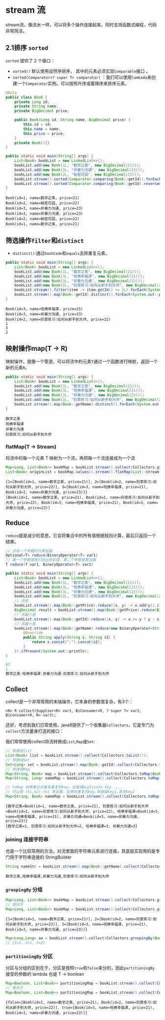 # stream 流

stream流，像流水一样，可以将多个操作连接起来。同时支持函数式编程，代码非常简洁。

## 2.1排序 `sorted`

`sorted` 提供了 2 个接口：

- `sorted()` 默认使用自然序排序， 其中的元素必须实现`Comparable`接口 。
- `sorted(Comparator<? super T> comparator)` ：我们可以使用`lambada`来创建一个`Comparator`实例。可以按照升序或着降序来排序元素。

```java
@Data
public class Book {
    private Long id;
    private String name;
    private BigDecimal price;

    public Book(Long id, String name, BigDecimal price) {
        this.id = id;
        this.name = name;
        this.price = price;
    }
    private Book(){}
}

public static void main(String[] args) {
    List<Book> bookList = new LinkedList<>();
    bookList.add(new Book(1L, "数学之美", new BigDecimal(21)));
    bookList.add(new Book(3L, "非暴力沟通", new BigDecimal(23)));
    bookList.add(new Book(2L, "秘密花园", new BigDecimal(22)));
    bookList.stream().sorted(Comparator.comparing(Book::getId)).forEach(System.out::println);
    bookList.stream().sorted(Comparator.comparing(Book::getId).reversed()).forEach(System.out::println);
}
```

```log
Book(id=1, name=数学之美, price=21)
Book(id=2, name=秘密花园, price=22)
Book(id=3, name=非暴力沟通, price=23)
Book(id=3, name=非暴力沟通, price=23)
Book(id=2, name=秘密花园, price=22)
Book(id=1, name=数学之美, price=21)
```

## 筛选操作`filter`和`distinct`

- `distinct()`:通过`hashCode`和`equals`去除重复元素。

```java
public static void main(String[] args) {
    List<Book> bookList = new LinkedList<>();
    bookList.add(new Book(1L, "数学之美", new BigDecimal(21)));
    bookList.add(new Book(3L, "哈佛幸福课", new BigDecimal(21)));
    bookList.add(new Book(3L, "非暴力沟通", new BigDecimal(23)));
    bookList.add(new Book(2L, "刻意练习:如何从新手到大师", new BigDecimal(22)));
    bookList.stream().filter(item -> item.getId() >= 2L).forEach(System.out::println);
    bookList.stream().map(Book::getId).distinct().forEach(System.out::println);
}
```

```log
Book(id=3, name=哈佛幸福课, price=21)
Book(id=3, name=非暴力沟通, price=23)
Book(id=2, name=刻意练习:如何从新手到大师, price=22)
1
3
2
```

## 映射操作map(T -> R)

映射操作，就像一个管道，可以将流中的元素`T`通过一个函数进行映射，返回一个新的元素`R`。

```java
public static void main(String[] args) {
    List<Book> bookList = new LinkedList<>();
    bookList.add(new Book(1L, "数学之美", new BigDecimal(21)));
    bookList.add(new Book(3L, "哈佛幸福课", new BigDecimal(21)));
    bookList.add(new Book(3L, "非暴力沟通", new BigDecimal(23)));
    bookList.add(new Book(2L, "刻意练习:如何从新手到大师", new BigDecimal(22)));
    bookList.stream().map(Book::getName).distinct().forEach(System.out::println);
}
```

```log
数学之美
哈佛幸福课
非暴力沟通
刻意练习:如何从新手到大师
```

### flatMap(T -> Stream)

将流中的每一个元素 T 映射为一个流，再把每一个流连接成为一个流

```java
Map<Long, List<Book>> bookMap = bookList.stream().collect(Collectors.groupingBy(Book::getId));
List<Book> originList = bookMap.values().stream().flatMap(List::stream).collect(Collectors.toList());
```

```log
{1=[Book(id=1, name=数学之美, price=21)], 2=[Book(id=2, name=刻意练习:如何从新手到大师, price=22)], 3=[Book(id=3, name=哈佛幸福课, price=21), Book(id=3, name=非暴力沟通, price=23)]}
[Book(id=1, name=数学之美, price=21), Book(id=2, name=刻意练习:如何从新手到大师, price=22), Book(id=3, name=哈佛幸福课, price=21), Book(id=3, name=非暴力沟通, price=23)]
```

## Reduce

`reduce`就是减少的意思，它会将集合中的所有值根据规则计算，最后只返回一个结果。

```java
// 只有一个参数时为累加器
Optional<T> reduce(BinaryOperator<T> var1)
// 第一个参数是我们给出的初值，第二个参数是累加器
T reduce(T var1, BinaryOperator<T> var2)
```

```java
public static void main(String[] args) {
    List<Book> bookList = new LinkedList<>();
    bookList.add(new Book(1L, "数学之美", new BigDecimal(21)));
    bookList.add(new Book(3L, "哈佛幸福课", new BigDecimal(21)));
    bookList.add(new Book(3L, "非暴力沟通", new BigDecimal(23)));
    bookList.add(new Book(2L, "刻意练习:如何从新手到大师", new BigDecimal(22)));
    // 求和
    bookList.stream().map(Book::getPrice).reduce((x, y) -> x.add(y)).ifPresent(System.out::println);
    BigDecimal result = bookList.stream().map(Book::getPrice).reduce(BigDecimal.ZERO, BigDecimal::add);
    // 求最小值
    bookList.stream().map(Book::getId).reduce((x, y) -> x >= y ? y : x).ifPresent(System.out::println);
    // 求最小值
    bookList.stream().map(Book::getName).reduce(new BinaryOperator<String>() {
        @Override
        public String apply(String s, String s2) {
            return s.concat(":").concat(s2);
        }
    }).ifPresent(System.out::println);
}
```

```java
87
1
数学之美:哈佛幸福课:非暴力沟通:刻意练习:如何从新手到大师
```

## Collect

collect是一个非常常用的末端操作，它本身的参数很复杂，有3个：

`<R> R collect(Supplier<R> var1, BiConsumer<R, ? super T> var2, BiConsumer<R, R> var3);`

还好，考虑到我们日常使用，java8提供了一个收集器`Collectors`，它是专门为`collect`方法量身打造的接口：

我们常常使用collect将流转换成`List`,`Map`或`Set`:

```java
// 转换成list
List<Book> list = bookList.stream().collect(Collectors.toList());
// 转换成Set
Set<Long> set = bookList.stream().map(Book::getId).collect(Collectors.toSet());
// 转换成Map
Map<String, Book> map = bookList.stream().collect(Collectors.toMap(Book::getName, Function.identity()));
Map<String, Long> nameMap = bookList.stream().collect(Collectors.toMap(Book::getName,Book::getId));

// toMap 如果集合对象有重复的key，会报错Duplicate key ....
// 可以用 (k1,k2)->k1 来设置，如果有重复的key,则保留key1,舍弃key2
Map<String, Book> nameMap = bookList.stream().collect(Collectors.toMap(Book::getId,a -> a,(k1,k2)->k1)));
```

```log
{数学之美=Book(id=1, name=数学之美, price=21), 刻意练习:如何从新手到大师=Book(id=2, name=刻意练习:如何从新手到大师, price=22), 哈佛幸福课=Book(id=3, name=哈佛幸福课, price=21), 非暴力沟通=Book(id=3, name=非暴力沟通, price=23)}
{数学之美=1, 刻意练习:如何从新手到大师=2, 哈佛幸福课=3, 非暴力沟通=3}
```

### joining 连接字符串

也是一个比较常用的方法，对流里面的字符串元素进行连接，其底层实现用的是专门用于字符串连接的 StringBuilder

```java
String nameStr = bookList.stream().map(Book::getName).collect(Collectors.joining(","));
```

`数学之美,哈佛幸福课,非暴力沟通,刻意练习:如何从新手到大师`

### `groupingBy` 分组

```java
Map<Long, List<Book>> bookMap = bookList.stream().collect(Collectors.groupingBy(Book::getId));
// 等同于
Map<Long, List<Book>> bookMap = bookList.stream().collect(Collectors.groupingBy(Book::getId, Collectors.toList()));
```

```log
{1=[Book(id=1, name=数学之美, price=21)], 2=[Book(id=2, name=刻意练习:如何从新手到大师, price=22)], 3=[Book(id=3, name=哈佛幸福课, price=21), Book(id=3, name=非暴力沟通, price=23)]}
```

```java
Map<Long,Long> aa = bookList.stream().collect(Collectors.groupingBy(Book::getId, Collectors.counting()))
// {1=1, 2=1, 3=2}
```

### `partitioningBy` 分区

分区与分组的区别在于，分区是按照`true`和`false`来分的，因此`partitioningBy` 接受的参数的 lambda 也是 T -> boolean

```java
Map<Boolean, List<Book>> partitioningMap = bookList.stream().collect(Collectors.partitioningBy(item -> item.getId() > 2));
// 等同于
Map<Boolean, List<Book>> partitioningMap = bookList.stream().collect(Collectors.groupingBy(item -> item.getId() > 2));
```

```log
{false=[Book(id=1, name=数学之美, price=21), Book(id=2, name=刻意练习:如何从新手到大师, price=22)], true=[Book(id=3, name=哈佛幸福课, price=21), Book(id=3, name=非暴力沟通, price=23)]}
```
